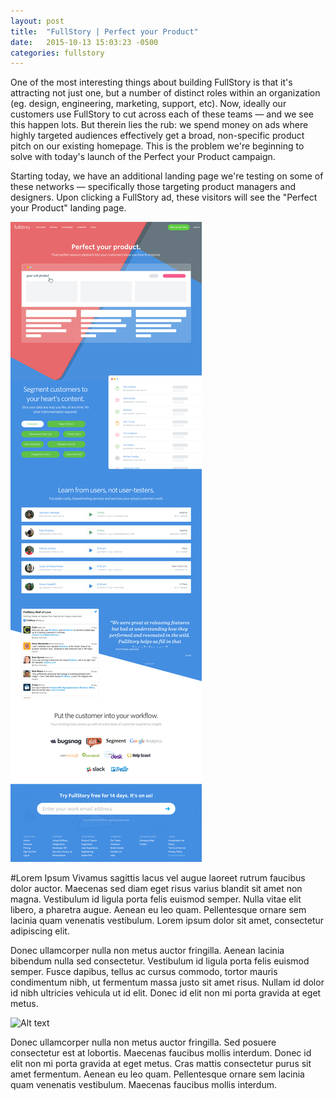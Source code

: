 ```yaml
---
layout: post
title:  "FullStory | Perfect your Product"
date:   2015-10-13 15:03:23 -0500
categories: fullstory
---
```

One of the most interesting things about building FullStory is that it's attracting not just one, but a number of distinct roles within an organization (eg. design, engineering, marketing, support, etc). Now, ideally our customers use FullStory to cut across each of these teams — and we see this happen lots. But therein lies the rub: we spend money on ads where highly targeted audiences effectively get a broad, non-specific product pitch on our existing homepage. This is the problem we're beginning to solve with today's launch of the Perfect your Product campaign.

Starting today, we have an additional landing page we're testing on some of these networks — specifically those targeting product managers and designers. Upon clicking a FullStory ad, these visitors will see the "Perfect your Product" landing page.

![Alt text](/assets/perfect.png)

#Lorem Ipsum
Vivamus sagittis lacus vel augue laoreet rutrum faucibus dolor auctor. Maecenas sed diam eget risus varius blandit sit amet non magna. Vestibulum id ligula porta felis euismod semper. Nulla vitae elit libero, a pharetra augue. Aenean eu leo quam. Pellentesque ornare sem lacinia quam venenatis vestibulum. Lorem ipsum dolor sit amet, consectetur adipiscing elit.

Donec ullamcorper nulla non metus auctor fringilla. Aenean lacinia bibendum nulla sed consectetur. Vestibulum id ligula porta felis euismod semper. Fusce dapibus, tellus ac cursus commodo, tortor mauris condimentum nibh, ut fermentum massa justo sit amet risus. Nullam id dolor id nibh ultricies vehicula ut id elit. Donec id elit non mi porta gravida at eget metus.

![Alt text](/assets/waves2.jpg)

Donec ullamcorper nulla non metus auctor fringilla. Sed posuere consectetur est at lobortis. Maecenas faucibus mollis interdum. Donec id elit non mi porta gravida at eget metus. Cras mattis consectetur purus sit amet fermentum. Aenean eu leo quam. Pellentesque ornare sem lacinia quam venenatis vestibulum. Maecenas faucibus mollis interdum.
